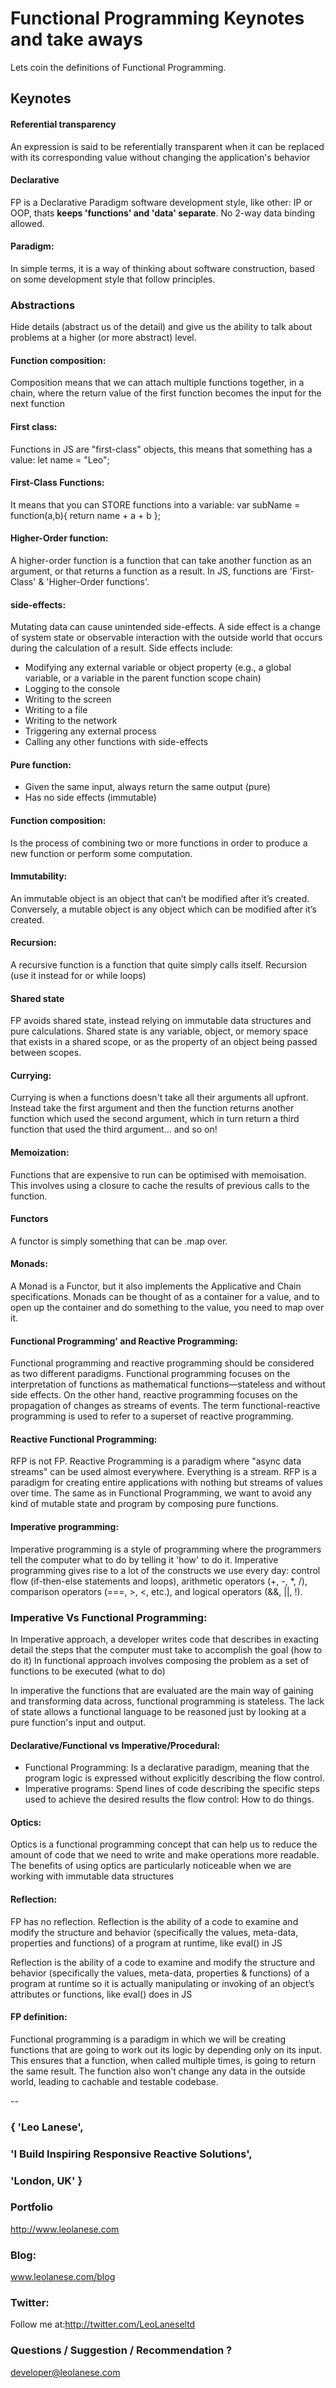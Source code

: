# Functional Programming Keynotes and take aways
Lets coin the definitions of Functional Programming.

## Keynotes

#### Referential transparency
An expression is said to be referentially transparent when it can be replaced with its corresponding value without changing the application's behavior


#### Declarative
FP is a Declarative Paradigm software development style, like other: IP or OOP, thats **keeps 'functions' and 'data' separate**.
No 2-way data binding allowed.


#### Paradigm:
In simple terms, it is a way of thinking about software construction, based on some development style that follow principles.


### Abstractions 
Hide details (abstract us of the detail) and give us the ability to talk about problems at a higher (or more abstract) level.


#### Function composition:
Composition means that we can attach multiple functions together, in a chain, where the return value of the first function becomes the input for the next function


#### First class:
Functions in JS are "first-class" objects, this means that something has a value:
let name = "Leo";


#### First-Class Functions:
It means that you can STORE functions into a variable:
var subName = function(a,b){ return name + a + b };

#### Higher-Order function:
A higher-order function is a function that can take another function as an argument, or that returns a function as a result.
In JS, functions are 'First-Class' & 'Higher-Order functions'.


#### side-effects:
Mutating data can cause unintended side-effects.
A side effect is a change of system state or observable interaction with the outside world that occurs during the calculation of a result. 
Side effects include:
- Modifying any external variable or object property (e.g., a global variable, or a variable in the parent function scope chain)
- Logging to the console
- Writing to the screen
- Writing to a file
- Writing to the network
- Triggering any external process
- Calling any other functions with side-effects


#### Pure function:
- Given the same input, always return the same output (pure)
- Has no side effects (immutable)


#### Function composition:
Is the process of combining two or more functions in order to produce a new function or perform some computation.


#### Immutability:
An immutable object is an object that can’t be modified after it’s created. Conversely, a mutable object is any object
which can be modified after it’s created.


#### Recursion:
A recursive function is a function that quite simply calls itself. 
Recursion (use it instead for or while loops)


#### Shared state 
FP avoids shared state, instead relying on immutable data structures and pure calculations.
Shared state is any variable, object, or memory space that exists in a shared scope, or as the property of an object being passed between scopes.


#### Currying:
Currying is when a functions doesn't take all their arguments all upfront. Instead take the first argument and then the function returns another function which used the second argument, which in turn return a third function that used the third argument... and so on!

#### Memoization:
Functions that are expensive to run can be optimised with memoisation. This involves using a closure to cache the results of previous calls to the function.


#### Functors
A functor is simply something that can be .map over.


#### Monads:
A Monad is a Functor, but it also implements the Applicative and Chain specifications.
Monads can be thought of as a container for a value,
and to open up the container and do something to the value, you need to map over it.



#### Functional Programming' and Reactive Programming:
Functional programming and reactive programming should be considered as two different paradigms. Functional programming focuses on the interpretation of functions as mathematical functions—stateless and without side effects. On the other hand, reactive programming focuses on the propagation of changes as streams of events. The term functional-reactive programming is used to refer to a superset of reactive programming.


#### Reactive Functional Programming: 
RFP is not FP. Reactive Programming is a paradigm where "async data streams" can be used almost everywhere. Everything is a stream. 
RFP is a paradigm for creating entire applications with nothing but streams of values over time.
The same as in Functional Programming, we want to avoid any kind of mutable state and program by composing pure functions.



#### Imperative programming:
Imperative programming is a style of programming where the programmers tell the computer what to do by telling it 'how' to do it. Imperative programming gives rise to a lot of the constructs we use every day: control flow (if-then-else statements and loops), arithmetic operators (+, -, *, /), comparison operators (===, >, <, etc.), and logical operators (&&, ||, !).
 
 
### Imperative Vs Functional Programming:

In Imperative approach, a developer writes code that describes in exacting detail the steps that the computer must take to accomplish the goal (how to do it)
In functional approach involves composing the problem as a set of functions to be executed (what to do)


In imperative the functions that are evaluated are the main way of gaining and transforming data across, 
functional programming is stateless. The lack of state allows a functional language to be reasoned just by looking at a pure function's input and output.


#### Declarative/Functional vs Imperative/Procedural:
- Functional Programming: 
Is a declarative paradigm, meaning that the program logic is expressed without explicitly describing the flow control.
- Imperative programs:
Spend lines of code describing the specific steps used to achieve the desired results the flow control: How to do things.
 
 
#### Optics:
Optics is a functional programming concept that can help us to reduce the amount of code that we need to write and make operations more readable. The benefits of using optics are particularly noticeable when we are working with immutable data structures
 
 
#### Reflection:
FP has no reflection.
Reflection is the ability of a code to examine and modify the structure and behavior (specifically the values, meta-data, properties and functions) of a program at runtime, like eval() in JS
 

Reflection is the ability of a code to examine and modify the structure and behavior (specifically the values, meta-data, properties & functions) of a program at runtime so it is actually manipulating or invoking of an object’s attributes or functions, like eval() does in JS

#### FP definition:
Functional programming is a paradigm in which we will be creating functions that are going to work out its logic by depending only on its input. This ensures that a function, when called multiple times, is going to return the same result. The function also won't change any data in the outside world, leading to cachable and testable codebase.


--

### { 'Leo Lanese',
###   'I Build Inspiring Responsive Reactive Solutions',
###   'London, UK' }

### Portfolio<br>
<a href="http://www.leolanese.com" target="_blank">http://www.leolanese.com</a><br>

### Blog:<br>
<a href="http://www.leolanese.com/blog" target="_blank">www.leolanese.com/blog</a><br>

### Twitter:<br>
Follow me at:<a href="http://twitter.com/LeoLaneseltd" target="_blank">http://twitter.com/LeoLaneseltd</a><br>

### Questions / Suggestion / Recommendation ?<br>
<a href="mail:to">developer@leolanese.com</a><br>
